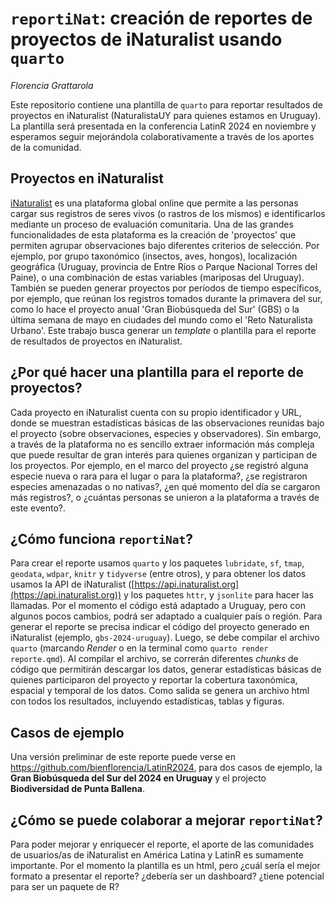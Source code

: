 # `reportiNat`: creación de reportes de proyectos de iNaturalist usando `quarto`

*Florencia Grattarola <a dir="ltr" href="http://orcid.org/0000-0001-8282-5732" target="_blank"><img class="is-rounded" src="https://upload.wikimedia.org/wikipedia/commons/0/06/ORCID_iD.svg" width="15"></a>*

Este repositorio contiene una plantilla de `quarto` para reportar resultados de proyectos en iNaturalist (NaturalistaUY para quienes estamos en Uruguay). La plantilla será presentada en la conferencia LatinR 2024 en noviembre y esperamos seguir mejorándola colaborativamente a través de los aportes de la comunidad.


## Proyectos en iNaturalist

[iNaturalist](https://www.inaturalist.org) es una plataforma global online que permite a las personas cargar sus registros de seres vivos (o rastros de los mismos) e identificarlos mediante un proceso de evaluación comunitaria. Una de las grandes funcionalidades de esta plataforma es la creación de 'proyectos' que permiten agrupar observaciones bajo diferentes criterios de selección. Por ejemplo, por grupo taxonómico (insectos, aves, hongos), localización geográfica (Uruguay, provincia de Entre Ríos o Parque Nacional Torres del Paine), o una combinación de estas variables (mariposas del Uruguay). También se pueden generar proyectos por períodos de tiempo específicos, por ejemplo, que reúnan los registros tomados durante la primavera del sur, como lo hace el proyecto anual 'Gran Biobúsqueda del Sur' (GBS) o la última semana de mayo en ciudades del mundo como el 'Reto Naturalista Urbano'. Este trabajo busca generar un *template* o plantilla para el reporte de resultados de proyectos en iNaturalist.   

## ¿Por qué hacer una plantilla para el reporte de proyectos?

Cada proyecto en iNaturalist cuenta con su propio identificador y URL, donde se muestran estadísticas básicas de las observaciones reunidas bajo el proyecto (sobre observaciones, especies y observadores). Sin embargo, a través de la plataforma no es sencillo extraer información más compleja que puede resultar de gran interés para quienes organizan y participan de los proyectos. Por ejemplo, en el marco del proyecto ¿se registró alguna especie nueva o rara para el lugar o para la plataforma?, ¿se registraron especies amenazadas o no nativas?, ¿en qué momento del día se cargaron más registros?, o ¿cuántas personas se unieron a la plataforma a través de este evento?. 

## ¿Cómo funciona `reportiNat`?

Para crear el reporte usamos `quarto` y los paquetes `lubridate`, `sf`, `tmap`, `geodata`, `wdpar`, `knitr` y `tidyverse` (entre otros), y para obtener los datos usamos la API de iNaturalist ([https://api.inaturalist.org](https://api.inaturalist.org)) y los paquetes `httr`, y `jsonlite` para hacer las llamadas. Por el momento el código está adaptado a Uruguay, pero con algunos pocos cambios, podrá ser adaptado a cualquier país o región. Para generar el reporte se precisa indicar el código del proyecto generado en iNaturalist (ejemplo, `gbs-2024-uruguay`). Luego, se debe compilar el archivo `quarto` (marcando *Render* o en la terminal como `quarto render reporte.qmd`). Al compilar el archivo, se correrán diferentes *chunks* de código que permitirán descargar los datos, generar estadísticas básicas de quienes participaron del proyecto y reportar la cobertura taxonómica, espacial y temporal de los datos. Como salida se genera un archivo html con todos los resultados, incluyendo estadísticas, tablas y figuras.

## Casos de ejemplo

Una versión preliminar de este reporte puede verse en <https://github.com/bienflorencia/LatinR2024>, para dos casos de ejemplo, la **Gran Biobúsqueda del Sur del 2024 en Uruguay** y el projecto **Biodiversidad de Punta Ballena**.   

## ¿Cómo se puede colaborar a mejorar `reportiNat`?

Para poder mejorar y enriquecer el reporte, el aporte de las comunidades de usuarios/as de iNaturalist en América Latina y LatinR es sumamente importante. Por el momento la plantilla es un html, pero ¿cuál sería el mejor formato a presentar el reporte? ¿debería ser un dashboard? ¿tiene potencial para ser un paquete de R?
